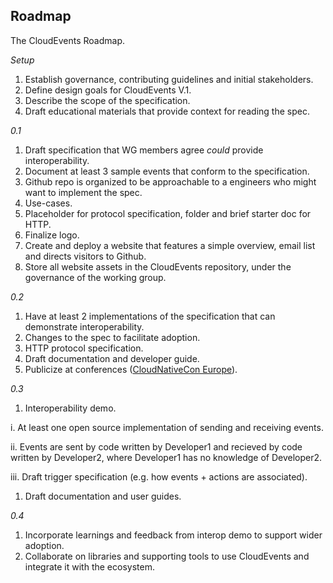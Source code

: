 ## Roadmap

The CloudEvents Roadmap.

*Setup*

1. Establish governance, contributing guidelines and initial stakeholders.
1. Define design goals for CloudEvents V.1.
1. Describe the scope of the specification.
1. Draft educational materials that provide context for reading the spec.

*0.1*

1. Draft specification that WG members agree *could* provide interoperability.
1. Document at least 3 sample events that conform to the specification.
1. Github repo is organized to be approachable to a engineers who might want to
implement the spec.
1. Use-cases.
1. Placeholder for protocol specification, folder and brief starter doc for
  HTTP.
1. Finalize logo.
1. Create and deploy a website that features a simple overview, email list and directs visitors to Github.
1. Store all website assets in the CloudEvents repository, under the governance
of the working group.


*0.2*

1. Have at least 2 implementations of the specification that can demonstrate interoperability.
1. Changes to the spec to facilitate adoption.
1. HTTP protocol specification.
1. Draft documentation and developer guide.
1. Publicize at conferences ([CloudNativeCon Europe](https://events.linuxfoundation.org/events/kubecon-cloudnativecon-north-america-2018/)).

*0.3*

1. Interoperability demo.

  i. At least one open source implementation of sending and receiving events.

  ii. Events are sent by code written by Developer1 and recieved by code written by Developer2, where Developer1 has no knowledge of Developer2.

  iii. Draft trigger specification (e.g. how events + actions are associated).
1. Draft documentation and user guides.

*0.4*

1. Incorporate learnings and feedback from interop demo to support wider adoption.
1. Collaborate on libraries and supporting tools to use CloudEvents and
integrate it with the ecosystem.
